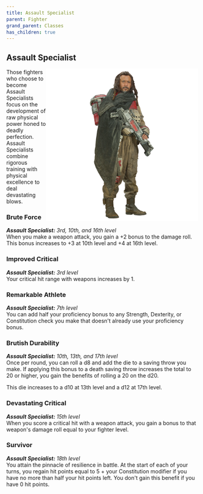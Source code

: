 ```yaml
---
title: Assault Specialist
parent: Fighter
grand_parent: Classes
has_children: true
---
```


## Assault Specialist

<img src='../../../../zzImages/Classes/fighter_assault.png' style='float:right; width:400px;'>

Those fighters who choose to become Assault Specialists focus on the development of raw physical power honed to deadly perfection. Assault Specialists combine rigorous training with physical excellence to deal devastating blows.

### Brute Force
_**Assault Specialist:** 3rd, 10th, and 16th level_<br>
When you make a weapon attack, you gain a +2 bonus to the damage roll. This bonus increases to +3 at 10th level and +4 at 16th level.

### Improved Critical
_**Assault Specialist:** 3rd level_<br>
Your critical hit range with weapons increases by 1.

### Remarkable Athlete
_**Assault Specialist:** 7th level_<br>
You can add half your proficiency bonus to any Strength, Dexterity, or Constitution check you make that doesn't already use your proficiency bonus.

### Brutish Durability
_**Assault Specialist:** 10th, 13th, and 17th level_<br>
Once per round, you can roll a d8 and add the die to a saving throw you make. If applying this bonus to a death saving throw increases the total to 20 or higher, you gain the benefits of rolling a 20 on the d20.

This die increases to a d10 at 13th level and a d12 at 17th level.

### Devastating Critical
_**Assault Specialist:** 15th level_<br>
When you score a critical hit with a weapon attack, you gain a bonus to that weapon's damage roll equal to your fighter level.

### Survivor
_**Assault Specialist:** 18th level_<br>
You attain the pinnacle of resilience in battle. At the start of each of your turns, you regain hit points equal to 5 + your Constitution modifier if you have no more than half your hit points left. You don't gain this benefit if you have 0 hit points.
